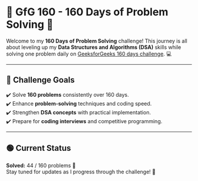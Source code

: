 # 🌟 GfG 160 - 160 Days of Problem Solving 🚀

Welcome to my **160 Days of Problem Solving** challenge! This journey is all about leveling up my **Data Structures and Algorithms (DSA)** skills while solving one problem daily on [GeeksforGeeks 160 days challenge](https://www.geeksforgeeks.org/courses/gfg-160-series?itm_source=practice&itm_medium=explore&itm_campaign=onesixty). 💻

---

## 🎯 Challenge Goals

✔️ Solve **160 problems** consistently over 160 days.  
✔️ Enhance **problem-solving** techniques and coding speed.  
✔️ Strengthen **DSA concepts** with practical implementation.  
✔️ Prepare for **coding interviews** and competitive programming.

---



## 🟢 Current Status

**Solved:** 44 / 160 problems 🎯  
Stay tuned for updates as I progress through the challenge! 🚀  
